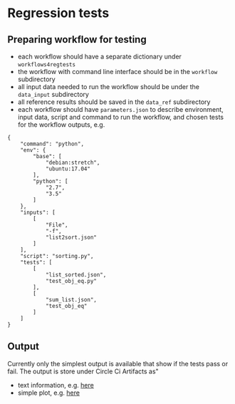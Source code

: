 # Regression tests

## Preparing workflow for testing 

* each workflow should have a separate dictionary under `workflows4regtests`
* the workflow with command line interface should be in the `workflow` subdirectory
* all input data needed to run the workflow should be under the `data_input` subdirectory
* all reference results should be saved in the `data_ref` subdirectory
* each workflow should have `parameters.json` to describe environment, input data, script and command to run the workflow, and chosen tests for the workflow outputs, e.g.

```
{
    "command": "python",
    "env": {
        "base": [
            "debian:stretch",
            "ubuntu:17.04"
        ],
        "python": [
            "2.7",
            "3.5"
        ]
    },
    "inputs": [
        [
            "File",
            "-f",
            "list2sort.json"
        ]
    ],
    "script": "sorting.py",
    "tests": [
        [
            "list_sorted.json",
            "test_obj_eq.py"
        ],
        [
            "sum_list.json",
            "test_obj_eq"
        ]
    ]
}
```

## Output
Currently only the simplest output is available that show if the tests pass or fail. 
The output is store under Circle Ci Artifacts as"
* text information, e.g. [here](https://55-111057450-gh.circle-artifacts.com/0/home/circleci/regtests/report_test_pseudo_random_numbers_debianstretch_3.5.txt)
* simple plot, e.g. [here](https://55-111057450-gh.circle-artifacts.com/0/home/circleci/regtests/fig_pseudo_random_numbers.pdf)